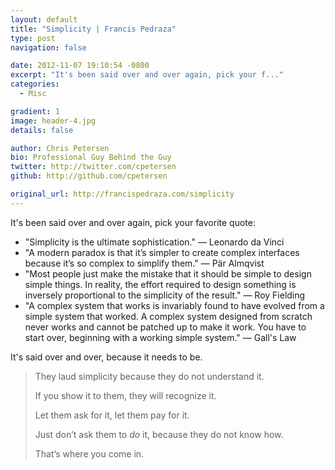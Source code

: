 ```yaml
---
layout: default
title: "Simplicity | Francis Pedraza"
type: post
navigation: false

date: 2012-11-07 19:10:54 -0800
excerpt: "It's been said over and over again, pick your f..."
categories:
  - Misc

gradient: 1
image: header-4.jpg
details: false

author: Chris Petersen
bio: Professional Guy Behind the Guy
twitter: http://twitter.com/cpetersen
github: http://github.com/cpetersen

original_url: http://francispedraza.com/simplicity
---
```



It's been said over and over again, pick your favorite quote:

 * "Simplicity is the ultimate sophistication." — Leonardo da Vinci 
 * "A modern paradox is that it’s simpler to create complex interfaces because it’s so complex to simplify them." — Pär Almqvist 
 * "Most people just make the mistake that it should be simple to design simple things. In reality, the effort required to design something is inversely proportional to the simplicity of the result." — Roy Fielding 
 * "A complex system that works is invariably found to have evolved from a simple system that worked. A complex system designed from scratch never works and cannot be patched up to make it work. You have to start over, beginning with a working simple system." — Gall's Law 

It's said over and over, because it needs to be.

 > 
 > 
 > They laud simplicity because they do not understand it.
 > 
 > If you show it to them, they will recognize it.
 > 
 > Let them ask for it, let them pay for it.
 > 
 > Just don’t ask them to *do* it, because they do not know how.
 > 
 > That’s where you come in.
 > 
 > 

